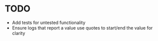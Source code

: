 # TODO
- Add tests for untested functionality
- Ensure logs that report a value use quotes to start/end the value for clarity